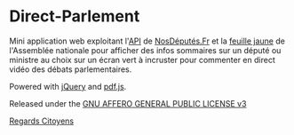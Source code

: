 Direct-Parlement
================

Mini application web exploitant l'[API](http://cpc.regardscitoyens.org/trac/wiki/API) de [NosDéputés.Fr](http://nosdeputes.fr) et la [feuille jaune](http://www.assemblee-nationale.fr/14/seance/feuille-jaune.pdf) de l'Assemblée nationale pour afficher des infos sommaires sur un député ou ministre au choix sur un écran vert à incruster pour commenter en direct vidéo des débats parlementaires.

Powered with [jQuery](http://jquery.com/) and [pdf.js](https://github.com/mozilla/pdf.js).

Released under the [GNU AFFERO GENERAL PUBLIC LICENSE v3](LICENSE)

[Regards Citoyens](http://RegardsCitoyens.org)
